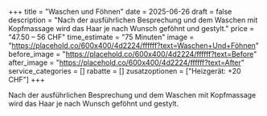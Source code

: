 +++
title = "Waschen und Föhnen"
date = 2025-06-26
draft = false
description = "Nach der ausführlichen Besprechung und dem Waschen mit Kopfmassage wird das Haar je nach Wunsch geföhnt und gestylt."
price = "47.50 – 56 CHF"
time_estimate = "75 Minuten"
image = "https://placehold.co/600x400/4d2224/ffffff?text=Waschen+Und+Föhnen"
before_image = "https://placehold.co/600x400/4d2224/ffffff?text=Before"
after_image = "https://placehold.co/600x400/4d2224/ffffff?text=After"
service_categories = []
rabatte = []
zusatzoptionen = ["Heizgerät: +20 CHF"]
+++

Nach der ausführlichen Besprechung und dem Waschen mit Kopfmassage wird das Haar je nach Wunsch geföhnt und gestylt.
